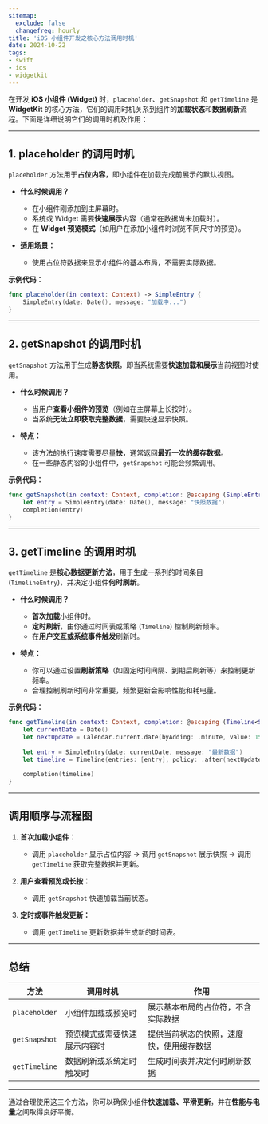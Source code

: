 ```yaml
---
sitemap:
  exclude: false
  changefreq: hourly
title: 'iOS 小组件开发之核心方法调用时机'
date: 2024-10-22
tags:
- swift
- ios
- widgetkit
---
```


在开发 **iOS 小组件 (Widget)** 时，`placeholder`、`getSnapshot` 和 `getTimeline` 是 **WidgetKit** 的核心方法，它们的调用时机关系到组件的**加载状态**和**数据刷新**流程。下面是详细说明它们的调用时机及作用：

---

## **1. placeholder 的调用时机**  
`placeholder` 方法用于**占位内容**，即小组件在加载完成前展示的默认视图。

- **什么时候调用？**  
  - 在小组件刚添加到主屏幕时。
  - 系统或 Widget 需要**快速展示**内容（通常在数据尚未加载时）。
  - 在 **Widget 预览模式**（如用户在添加小组件时浏览不同尺寸的预览）。

- **适用场景：**
  - 使用占位符数据来显示小组件的基本布局，不需要实际数据。

**示例代码：**
```swift
func placeholder(in context: Context) -> SimpleEntry {
    SimpleEntry(date: Date(), message: "加载中...")
}
```

---

## **2. getSnapshot 的调用时机**  
`getSnapshot` 方法用于生成**静态快照**，即当系统需要**快速加载和展示**当前视图时使用。  
- **什么时候调用？**  
  - 当用户**查看小组件的预览**（例如在主屏幕上长按时）。
  - 当系统**无法立即获取完整数据**，需要快速显示快照。

- **特点：**  
  - 该方法的执行速度需要尽量**快**，通常返回**最近一次的缓存数据**。
  - 在一些静态内容的小组件中，`getSnapshot` 可能会频繁调用。

**示例代码：**
```swift
func getSnapshot(in context: Context, completion: @escaping (SimpleEntry) -> Void) {
    let entry = SimpleEntry(date: Date(), message: "快照数据")
    completion(entry)
}
```

---

## **3. getTimeline 的调用时机**  
`getTimeline` 是**核心数据更新方法**，用于生成一系列的时间条目 (`TimelineEntry`)，并决定小组件**何时刷新**。

- **什么时候调用？**  
  - **首次加载**小组件时。
  - **定时刷新**，由你通过时间表或策略 (`Timeline`) 控制刷新频率。
  - 在**用户交互或系统事件触发**刷新时。

- **特点：**
  - 你可以通过设置**刷新策略**（如固定时间间隔、到期后刷新等）来控制更新频率。
  - 合理控制刷新时间非常重要，频繁更新会影响性能和耗电量。

**示例代码：**
```swift
func getTimeline(in context: Context, completion: @escaping (Timeline<SimpleEntry>) -> Void) {
    let currentDate = Date()
    let nextUpdate = Calendar.current.date(byAdding: .minute, value: 15, to: currentDate)!
    
    let entry = SimpleEntry(date: currentDate, message: "最新数据")
    let timeline = Timeline(entries: [entry], policy: .after(nextUpdate))
    
    completion(timeline)
}
```

---

## **调用顺序与流程图**

1. **首次加载小组件：**  
   - 调用 `placeholder` 显示占位内容 → 调用 `getSnapshot` 展示快照 → 调用 `getTimeline` 获取完整数据并更新。

2. **用户查看预览或长按：**  
   - 调用 `getSnapshot` 快速加载当前状态。

3. **定时或事件触发更新：**  
   - 调用 `getTimeline` 更新数据并生成新的时间表。

---

## **总结**

| **方法**         | **调用时机**                                      | **作用**                                |
|------------------|----------------------------------------------------|-----------------------------------------|
| `placeholder`    | 小组件加载或预览时                                  | 展示基本布局的占位符，不含实际数据       |
| `getSnapshot`    | 预览模式或需要快速展示内容时                        | 提供当前状态的快照，速度快，使用缓存数据 |
| `getTimeline`    | 数据刷新或系统定时触发时                            | 生成时间表并决定何时刷新数据            |

---

通过合理使用这三个方法，你可以确保小组件**快速加载、平滑更新**，并在**性能与电量**之间取得良好平衡。